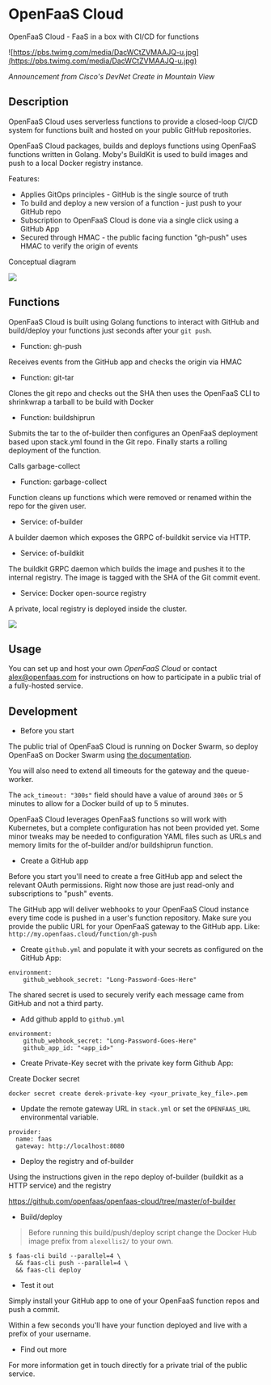 OpenFaaS Cloud
==============

OpenFaaS Cloud - FaaS in a box with CI/CD for functions

![https://pbs.twimg.com/media/DacWCtZVMAAJQ-u.jpg](https://pbs.twimg.com/media/DacWCtZVMAAJQ-u.jpg)

*Announcement from Cisco's DevNet Create in Mountain View*

## Description

OpenFaaS Cloud uses serverless functions to provide a closed-loop CI/CD system for functions built and hosted on your public GitHub repositories.

OpenFaaS Cloud packages, builds and deploys functions using OpenFaaS functions written in Golang. Moby's BuildKit is used to build images and push to a local Docker registry instance.

Features:

* Applies GitOps principles - GitHub is the single source of truth
* To build and deploy a new version of a function - just push to your GitHub repo
* Subscription to OpenFaaS Cloud is done via a single click using a GitHub App
* Secured through HMAC - the public facing function "gh-push" uses HMAC to verify the origin of events

Conceptual diagram

![](https://pbs.twimg.com/media/DZ7SX6gX4AA5dS7.jpg:large)

## Functions

OpenFaaS Cloud is built using Golang functions to interact with GitHub and build/deploy your functions just seconds after your `git push`.

* Function: gh-push

Receives events from the GitHub app and checks the origin via HMAC

* Function: git-tar

Clones the git repo and checks out the SHA then uses the OpenFaaS CLI to shrinkwrap a tarball to be build with Docker

* Function: buildshiprun

Submits the tar to the of-builder then configures an OpenFaaS deployment based upon stack.yml found in the Git repo. Finally starts a rolling deployment of the function.

Calls garbage-collect

* Function: garbage-collect

Function cleans up functions which were removed or renamed within the repo for the given user.

* Service: of-builder

A builder daemon which exposes the GRPC of-buildkit service via HTTP.

* Service: of-buildkit

The buildkit GRPC daemon which builds the image and pushes it to the internal registry. The image is tagged with the SHA of the Git commit event.

* Service: Docker open-source registry

A private, local registry is deployed inside the cluster.

![](https://pbs.twimg.com/media/DZiif9QXcAEd8If.jpg:large)

## Usage

You can set up and host your own *OpenFaaS Cloud* or contact alex@openfaas.com for instructions on how to participate in a public trial of a fully-hosted service.

## Development

* Before you start

The public trial of OpenFaaS Cloud is running on Docker Swarm, so deploy OpenFaaS on Docker Swarm using [the documentation](https://docs.openfaas.com/deployment/).

You will also need to extend all timeouts for the gateway and the queue-worker.

The `ack_timeout: "300s"` field should have a value of around `300s` or 5 minutes to allow for a Docker build of up to 5 minutes.

OpenFaaS Cloud leverages OpenFaaS functions so will work with Kubernetes, but a complete configuration has not been provided yet. Some minor tweaks may be needed to configuration YAML files such as URLs and memory limits for the of-builder and/or buildshiprun function.

* Create a GitHub app

Before you start you'll need to create a free GitHub app and select the relevant OAuth permissions. Right now those are just read-only and subscriptions to "push" events.

The GitHub app will deliver webhooks to your OpenFaaS Cloud instance every time code is pushed in a user's function repository. Make sure you provide the public URL for your OpenFaaS gateway to the GitHub app. Like:  
`http://my.openfaas.cloud/function/gh-push`

* Create `github.yml` and populate it with your secrets as configured on the GitHub App:

```
environment:
    github_webhook_secret: "Long-Password-Goes-Here"
```
The shared secret is used to securely verify each message came from GitHub and not a third party.

* Add github appId to `github.yml`
```
environment:
    github_webhook_secret: "Long-Password-Goes-Here"
    github_app_id: "<app_id>"
```

* Create Private-Key secret with the private key form Github App:

Create Docker secret
```
docker secret create derek-private-key <your_private_key_file>.pem
```

* Update the remote gateway URL in `stack.yml` or set the `OPENFAAS_URL` environmental variable.

```
provider:
  name: faas
  gateway: http://localhost:8080

```

* Deploy the registry and of-builder

Using the instructions given in the repo deploy of-builder (buildkit as a HTTP service) and the registry

https://github.com/openfaas/openfaas-cloud/tree/master/of-builder

* Build/deploy

> Before running this build/push/deploy script change the Docker Hub image prefix from `alexellis2/` to your own.

```
$ faas-cli build --parallel=4 \
  && faas-cli push --parallel=4 \
  && faas-cli deploy
```

* Test it out

Simply install your GitHub app to one of your OpenFaaS function repos and push a commit.

Within a few seconds you'll have your function deployed and live with a prefix of your username.

* Find out more

For more information get in touch directly for a private trial of the public service.
